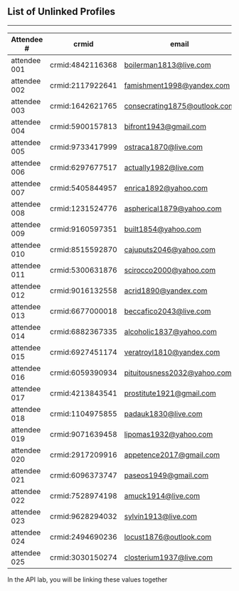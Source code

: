 ## List of Unlinked Profiles
----------------------------------------

| Attendee #     | crmid  | email  |
|------------|---|---|
| attendee 001 | crmid:4842116368 | boilerman1813@live.com |
| attendee 002 | crmid:2117922641 | famishment1998@yandex.com |
| attendee 003 | crmid:1642621765 | consecrating1875@outlook.com |
| attendee 004 | crmid:5900157813 | bifront1943@gmail.com |
| attendee 005 | crmid:9733417999 | ostraca1870@live.com |
| attendee 006 | crmid:6297677517 | actually1982@live.com |
| attendee 007 | crmid:5405844957 | enrica1892@yahoo.com |
| attendee 008 | crmid:1231524776 | aspherical1879@yahoo.com |
| attendee 009 | crmid:9160597351 | built1854@yahoo.com |
| attendee 010 | crmid:8515592870 | cajuputs2046@yahoo.com |
| attendee 011 | crmid:5300631876 | scirocco2000@yahoo.com |
| attendee 012 | crmid:9016132558 | acrid1890@yandex.com |
| attendee 013 | crmid:6677000018 | beccafico2043@live.com |
| attendee 014 | crmid:6882367335 | alcoholic1837@yahoo.com |
| attendee 015 | crmid:6927451174 | veratroyl1810@yandex.com |
| attendee 016 | crmid:6059390934 | pituitousness2032@yahoo.com |
| attendee 017 | crmid:4213843541 | prostitute1921@gmail.com |
| attendee 018 | crmid:1104975855 | padauk1830@live.com |
| attendee 019 | crmid:9071639458 | lipomas1932@yahoo.com |
| attendee 020 | crmid:2917209916 | appetence2017@gmail.com |
| attendee 021 | crmid:6096373747 | paseos1949@gmail.com |
| attendee 022 | crmid:7528974198 | amuck1914@live.com |
| attendee 023 | crmid:9628294032 | sylvin1913@live.com |
| attendee 024 | crmid:2494690236 | locust1876@outlook.com |
| attendee 025 | crmid:3030150274 | closterium1937@live.com |


In the API lab, you will be linking these values together
